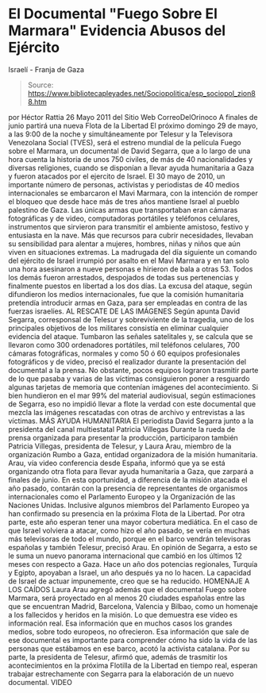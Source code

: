 # El Documental "Fuego Sobre El Marmara" Evidencia Abusos del Ejército 
Israelí - Franja de Gaza

> Source: https://www.bibliotecapleyades.net/Sociopolitica/esp_sociopol_zion88.htm

por Héctor Rattia
26 Mayo 2011
del Sitio Web
CorreoDelOrinoco
A finales de junio partirá una nueva Flota de la Libertad
El próximo domingo 29 de mayo, a las 9:00 de la noche y simultáneamente por
Telesur y la Televisora Venezolana Social (TVES), será el estreno mundial de
la película Fuego sobre el Marmara, un documental de David Segarra, que a lo
largo de una hora cuenta la historia de unos 750 civiles, de más de 40
nacionalidades y diversas religiones, cuando se disponían a llevar ayuda
humanitaria a Gaza y fueron atacados por el ejercito de Israel.
El 30 mayo de 2010, un importante número de personas, activistas y
periodistas de 40 medios internacionales se embarcaron el
Mavi Marmara, con
la intención de romper el bloqueo que desde hace más de tres años mantiene
Israel al pueblo palestino de Gaza.
Las únicas armas que transportaban eran cámaras fotográficas y de video,
computadoras portátiles y teléfonos celulares, instrumentos que sirvieron
para transmitir el ambiente amistoso, festivo y entusiasta en la nave. Más
que recursos para cubrir necesidades, llevaban su sensibilidad para alentar
a mujeres, hombres, niñas y niños que aún viven en situaciones extremas.
La madrugada del día siguiente un comando del ejército de Israel irrumpió
por asalto en el Mavi Marmara y en tan solo una hora asesinaron a nueve
personas e hirieron de bala a otras 53.
Todos los demás fueron arrestados,
despojados de todas sus pertenencias y finalmente puestos en libertad a los
dos días.
La excusa del ataque, según difundieron los medios internacionales, fue que
la comisión humanitaria pretendía introducir armas en Gaza, para ser
empleadas en contra de las fuerzas israelíes.
AL RESCATE DE LAS IMÁGENES
Según apunta David Segarra, corresponsal de Telesur y sobreviviente de la
tragedia, uno de los principales objetivos de los militares consistía en
eliminar cualquier evidencia del ataque.
Tumbaron las señales satelitales y,
se calcula que se llevaron como 300 ordenadores portátiles, mil teléfonos
celulares, 700 cámaras fotográficas, normales y como 50 ó 60 equipos
profesionales fotográficos y de video, precisó el realizador durante la
presentación del documental a la prensa.
No obstante, pocos equipos lograron trasmitir parte de lo que pasaba y
varias de las víctimas consiguieron poner a resguardo algunas tarjetas de
memoria que contenían imágenes del acontecimiento.
Si bien hundieron en el mar 99% del material audiovisual, según estimaciones
de Segarra, eso no impidió llevar a flote la verdad con este documental que
mezcla las imágenes rescatadas con otras de archivo y entrevistas a las
víctimas.
MÁS AYUDA HUMANITARIA
El periodista David Segarra
junto a la presidenta del canal multiestatal
Patricia Villegas
Durante la rueda de prensa organizada para presentar la producción,
participaron también Patricia Villegas, presidenta de Telesur, y Laura Arau,
miembro de la organización Rumbo a Gaza, entidad organizadora de la misión
humanitaria.
Arau, vía video conferencia desde España, informó que ya se está organizando
otra flota para llevar ayuda humanitaria a Gaza, que zarpará a finales de
junio.
En esta oportunidad, a diferencia de la misión atacada el año pasado,
contarán con la presencia de representantes de organismos internacionales
como el Parlamento Europeo y la Organización de
las Naciones Unidas.
Inclusive algunos miembros del Parlamento Europeo ya han confirmado su
presencia en la próxima Flota de la Libertad.
Por otra parte, este año
esperan tener una mayor cobertura mediática.
En el caso de que Israel
volviera a atacar, como hizo el año pasado, se vería en muchas más
televisoras de todo el mundo, porque en el barco vendrán televisoras
españolas y también Telesur, precisó Arau.
En opinión de Segarra, a esto se le suma un nuevo panorama internacional que
cambió en los últimos 12 meses con respecto a Gaza.
Hace un año dos
potencias regionales, Turquía y Egipto, apoyaban a Israel, un año después ya
no lo hacen.
La capacidad de Israel de actuar impunemente, creo que se ha
reducido.
HOMENAJE A LOS CAÍDOS
Laura Arau agregó además que el documental Fuego sobre Marmara, será
proyectado en al menos 20 ciudades españolas entre las que se encuentran
Madrid, Barcelona, Valencia y Bilbao, como un homenaje a los fallecidos y
heridos en la misión.
Lo que demuestra ese video es información real. Esa información que en
muchos casos los grandes medios, sobre todo europeos, no ofrecieron.
Esa
información que sale de ese documental es importante para comprender cómo ha
sido la vida de las personas que estábamos en ese barco, acotó la activista
catalana.
Por su parte, la presidenta de Telesur, afirmó que, además de trasmitir los
acontecimientos en la próxima
Flotilla de la Libertad en tiempo real,
esperan trabajar estrechamente con Segarra para la elaboración de un nuevo
documental.
VIDEO
